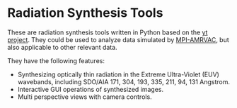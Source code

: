 # Radiation Synthesis Tools

These are radiation synthesis tools written in Python based on the [yt project](https://yt-project.org/). 
They could be used to analyze data simulated by [MPI-AMRVAC](https://github.com/amrvac/amrvac), 
but also applicable to other relevant data.

They have the following features:
- Synthesizing optically thin radiation in the Extreme Ultra-Violet (EUV) wavebands, including SDO/AIA 171, 304, 193, 335, 211, 94, 131 Angstrom.
- Interactive GUI operations of synthesized images.
- Multi perspective views with camera controls.
